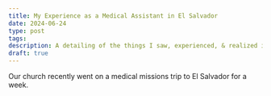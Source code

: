 ```yaml
---
title: My Experience as a Medical Assistant in El Salvador
date: 2024-06-24
type: post
tags:
description: A detailing of the things I saw, experienced, & realized in the missions field during my church's Medical Missions Trip to El Salvador June 2024.
draft: true
---
```

Our church recently went on a medical missions trip to El Salvador for a week.